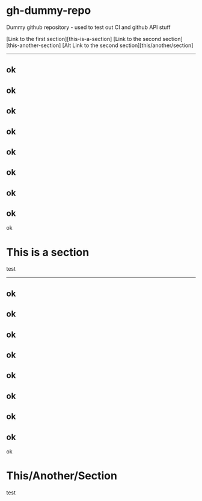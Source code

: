 # gh-dummy-repo
Dummy github repository - used to test out CI and github API stuff

[Link to the first section][this-is-a-section]
[Link to the second section][this-another-section]
[Alt Link to the second section][this/another/section]

---
ok
---
ok
---
ok
---
ok
---
ok
---
ok
---
ok
---
ok
---
ok

# This is a section

test

---
ok
---
ok
---
ok
---
ok
---
ok
---
ok
---
ok
---
ok
---
ok

# This/Another/Section

test
